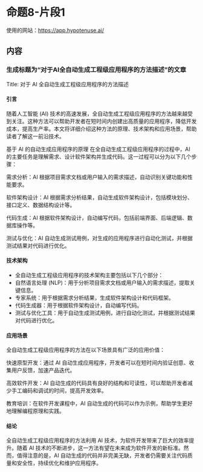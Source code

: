 # 命题8-片段1

使用的网站：<https://app.hypotenuse.ai/>

## 内容

### 生成标题为“对于AI全自动生成工程级应用程序的方法描述”的文章

Title: 对于 AI 全自动生成工程级应用程序的方法描述

#### 引言

随着人工智能 (AI) 技术的高速发展，全自动生成工程级应用程序的方法越来越受到关注。这种方法可以帮助开发者在短时间内创建出高质量的应用程序，降低开发成本，提高生产率。本文将详细介绍这种方法的原理、技术架构和应用场景，帮助读者了解这一前沿技术。

基于 AI 的自动生成应用程序的原理
在全自动生成工程级应用程序的过程中，AI 的主要任务是理解需求、设计软件架构并生成代码。这一过程可以分为以下几个步骤：

需求分析：AI 根据项目需求文档或用户输入的需求描述，自动识别关键功能和性能要求。

软件架构设计：AI 根据需求分析结果，自动生成软件架构设计，包括模块划分、接口定义、数据结构设计等。

代码生成：AI 根据软件架构设计，自动编写代码，包括前端界面、后端逻辑、数据库操作等。

测试与优化：AI 自动生成测试用例，对生成的应用程序进行自动化测试，并根据测试结果对代码进行优化。

#### 技术架构

- 全自动生成工程级应用程序的技术架构主要包括以下几个部分：
- 自然语言处理 (NLP)：用于分析项目需求文档或用户输入的需求描述，提取关键信息。
- 专家系统：用于根据需求分析结果，生成软件架构设计和代码框架。
- 代码生成器：用于根据软件架构设计，自动编写代码。
- 测试与优化工具：用于自动生成测试用例，进行自动化测试，并根据测试结果对代码进行优化。

#### 应用场景

全自动生成工程级应用程序的方法在以下场景具有广泛的应用价值：

快速原型开发：通过 AI 自动生成应用程序，开发者可以在短时间内验证创意、收集用户反馈，加速产品迭代。

高效软件开发：AI 自动生成的代码具有良好的结构和可读性，可以帮助开发者减少手工编码和调试的时间，提高开发效率。

教育培训：在软件开发课程中，AI 自动生成的代码可以作为示例，帮助学生更好地理解编程原理和实践。

#### 结论

全自动生成工程级应用程序的方法利用 AI 技术，为软件开发带来了巨大的效率提升。随着 AI 技术的不断进步，这一方法有望在未来成为软件开发的新标准。然而，值得注意的是，AI 自动生成的代码并非完美无缺，开发者仍需要关注代码质量和安全性，持续优化和维护应用程序。

